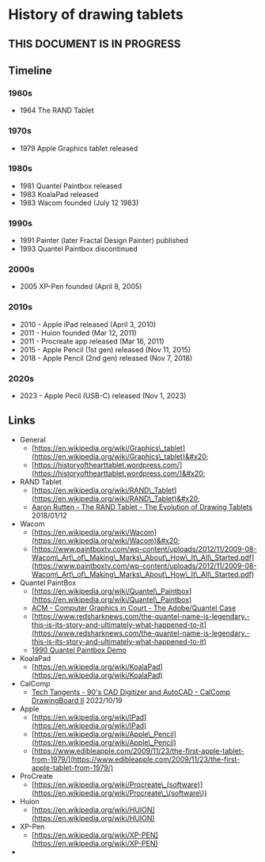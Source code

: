 # History of drawing tablets

## THIS DOCUMENT IS IN PROGRESS

## Timeline

### 1960s

* 1964 The RAND Tablet

### 1970s

* 1979 Apple Graphics tablet released

### 1980s

* 1981 Quantel Paintbox released
* 1983 KoalaPad released
* 1983 Wacom founded (July 12 1983)

### 1990s

* 1991 Painter (later Fractal Design Painter) published
* 1993 Quantel Paintbox discontinued

### 2000s

* 2005 XP-Pen founded (April 8, 2005)

### 2010s

* 2010 - Apple iPad released (April 3, 2010)
* 2011 - Huion founded (Mar 12, 2011)
* 2011 - Procreate app released (Mar 16, 2011)
* 2015 - Apple Pencil (1st gen) released (Nov 11, 2015)
* 2018 - Apple Pencil (2nd gen) released (Nov 7, 2018)

### 2020s

* 2023 - Apple Pecil (USB-C) released (Nov 1, 2023)

## Links

* General
  * [https://en.wikipedia.org/wiki/Graphics\_tablet](https://en.wikipedia.org/wiki/Graphics\_tablet)&#x20;
  * [https://historyofthearttablet.wordpress.com/](https://historyofthearttablet.wordpress.com/)&#x20;
* RAND Tablet
  * [https://en.wikipedia.org/wiki/RAND\_Tablet](https://en.wikipedia.org/wiki/RAND\_Tablet)&#x20;
  * [Aaron Rutten - The RAND Tablet - The Evolution of Drawing Tablets](https://www.youtube.com/watch?v=gAav9dNp9R4) 2018/01/12
* Wacom
  * [https://en.wikipedia.org/wiki/Wacom](https://en.wikipedia.org/wiki/Wacom)&#x20;
  * [https://www.paintboxtv.com/wp-content/uploads/2012/11/2009-08-Wacom\_Art\_of\_Making\_Marks\_About\_How\_It\_All\_Started.pdf](https://www.paintboxtv.com/wp-content/uploads/2012/11/2009-08-Wacom\_Art\_of\_Making\_Marks\_About\_How\_It\_All\_Started.pdf)
* Quantel PaintBox
  * [https://en.wikipedia.org/wiki/Quantel\_Paintbox](https://en.wikipedia.org/wiki/Quantel\_Paintbox)
  * [ACM - Computer Graphics in Court - The Adobe/Quantel Case](https://dl.acm.org/doi/pdf/10.1145/281278.281322)
  * [https://www.redsharknews.com/the-quantel-name-is-legendary.-this-is-its-story-and-ultimately-what-happened-to-it](https://www.redsharknews.com/the-quantel-name-is-legendary.-this-is-its-story-and-ultimately-what-happened-to-it) &#x20;
  * [1990 Quantel Paintbox Demo](https://www.youtube.com/watch?v=BwO4LP0wLbY)&#x20;
* KoalaPad
  * [https://en.wikipedia.org/wiki/KoalaPad](https://en.wikipedia.org/wiki/KoalaPad)
* CalComp
  * [Tech Tangents - 90's CAD Digitizer and AutoCAD - CalComp DrawingBoard II](https://www.youtube.com/watch?v=QAy08gnA\_14) 2022/10/19
* Apple&#x20;
  * [https://en.wikipedia.org/wiki/IPad](https://en.wikipedia.org/wiki/IPad)
  * [https://en.wikipedia.org/wiki/Apple\_Pencil](https://en.wikipedia.org/wiki/Apple\_Pencil)
  * [https://www.edibleapple.com/2009/11/23/the-first-apple-tablet-from-1979/](https://www.edibleapple.com/2009/11/23/the-first-apple-tablet-from-1979/)
* ProCreate
  * [https://en.wikipedia.org/wiki/Procreate\_(software)](https://en.wikipedia.org/wiki/Procreate\_\(software\))
* Huion
  * [https://en.wikipedia.org/wiki/HUION](https://en.wikipedia.org/wiki/HUION)
* XP-Pen
  * [https://en.wikipedia.org/wiki/XP-PEN](https://en.wikipedia.org/wiki/XP-PEN)
*

